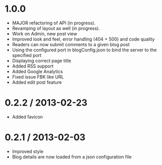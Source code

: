 1.0.0
====================
* MAJOR refactoring of API (in progress).
* Revamping of layout as well (in progress).
* Work on Admin, new post view
* Improved look and feel, error handling (404 + 500) and code quality
* Readers can now submit comments to a given blog post
* Using the configured port in blogConfig.json to bind the server to the specified port
* Displaying correct page title
* Added RSS support
* Added Google Analytics
* Fixed issue FBK like URL
* Added edit post feature

0.2.2 / 2013-02-23
====================
* Added favicon

0.2.1 / 2013-02-03
====================
* Improved style
* Blog details are now loaded from a json configuration file